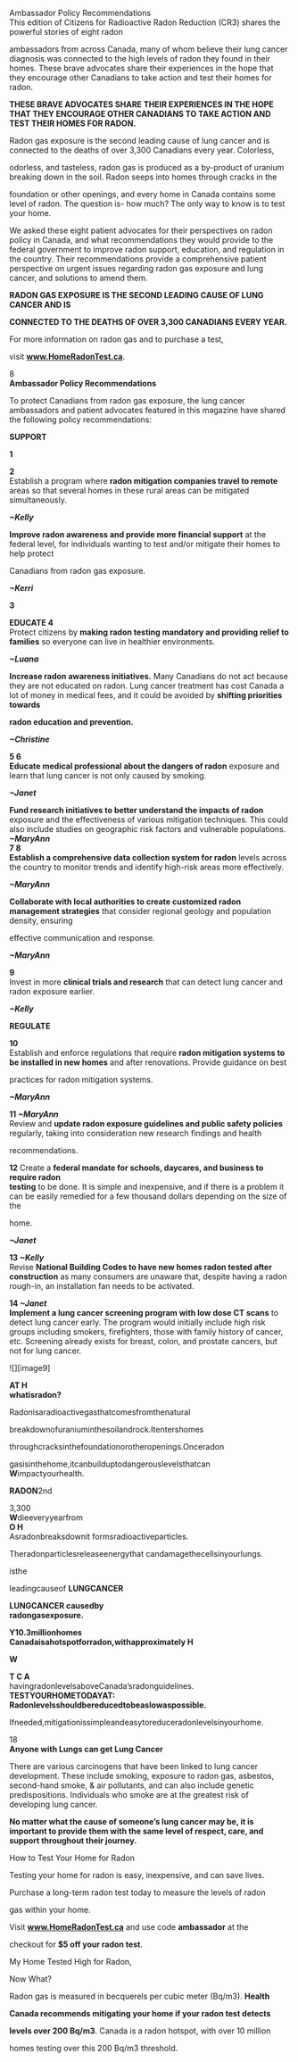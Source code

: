 Ambassador Policy Recommendations   
This edition of Citizens for Radioactive Radon Reduction (CR3) shares the powerful stories of eight radon 

ambassadors from across Canada, many of whom believe their lung cancer diagnosis was connected to the high levels of radon they found in their homes. These brave advocates share their experiences in the hope that they encourage other Canadians to take action and test their homes for radon. 

**THESE BRAVE ADVOCATES SHARE THEIR EXPERIENCES IN THE HOPE THAT THEY ENCOURAGE OTHER CANADIANS TO TAKE ACTION AND TEST THEIR HOMES FOR RADON.** 

Radon gas exposure is the second leading cause of lung cancer and is connected to the deaths of over 3,300 Canadians every year. Colorless, 

odorless, and tasteless, radon gas is produced as a by-product of uranium breaking down in the soil. Radon seeps into homes through cracks in the 

foundation or other openings, and every home in Canada contains some level of radon. The question is- how much? The only way to know is to test your home. 

We asked these eight patient advocates for their perspectives on radon policy in Canada, and what recommendations they would provide to the federal government to improve radon support, education, and regulation in the country. Their recommendations provide a comprehensive patient perspective on urgent issues regarding radon gas exposure and lung cancer, and solutions to amend them. 

**RADON GAS EXPOSURE IS THE SECOND LEADING CAUSE OF LUNG CANCER AND IS** 

**CONNECTED TO THE DEATHS OF OVER 3,300 CANADIANS EVERY YEAR.** 

For more information on radon gas and to purchase a test, 

visit **www.HomeRadonTest.ca**.   

8  
**Ambassador Policy Recommendations** 

To protect Canadians from radon gas exposure, the lung cancer ambassadors and patient advocates featured in this magazine have shared the following policy recommendations: 

**SUPPORT** 

**1** 

**2**   
Establish a program where **radon mitigation companies travel to remote** areas so that several homes in these rural areas can be mitigated simultaneously. 

***\~Kelly*** 

**Improve radon awareness and provide more financial support** at the federal level, for individuals wanting to test and/or mitigate their homes to help protect 

Canadians from radon gas exposure. 

***\~Kerri*** 

**3** 

**EDUCATE 4**   
Protect citizens by **making radon testing mandatory and providing relief to families** so everyone can live in healthier environments.  

***\~Luana*** 

**Increase radon awareness initiatives.** Many Canadians do not act because they are not educated on radon. Lung cancer treatment has cost Canada a lot of money in medical fees, and it could be avoided by **shifting priorities towards** 

**radon education and prevention.** 

***\~Christine*** 

**5 6**   
**Educate medical professional about the dangers of radon** exposure and learn that lung cancer is not only caused by smoking. 

***\~Janet*** 

**Fund research initiatives to better understand the impacts of radon** exposure and the effectiveness of various mitigation techniques. This could also include studies on geographic risk factors and vulnerable populations. ***\~MaryAnn***  
**7 8**   
**Establish a comprehensive data collection system for radon** levels across the country to monitor trends and identify high-risk areas more effectively. 

***\~MaryAnn*** 

**Collaborate with local authorities to create customized radon management strategies** that consider regional geology and population density, ensuring 

effective communication and response. 

***\~MaryAnn*** 

**9**   
Invest in more **clinical trials and research** that can detect lung cancer and radon exposure earlier. 

***\~Kelly*** 

**REGULATE** 

**10**   
Establish and enforce regulations that require **radon mitigation systems to be installed in new homes** and after renovations. Provide guidance on best 

practices for radon mitigation systems. 

***\~MaryAnn*** 

**11 *\~MaryAnn***   
Review and **update radon exposure guidelines and public safety policies** regularly, taking into consideration new research findings and health 

recommendations. 

**12** Create a **federal mandate for schools, daycares, and business to require radon**   
**testing** to be done. It is simple and inexpensive, and if there is a problem it can be easily remedied for a few thousand dollars depending on the size of the 

home. 

***\~Janet*** 

**13 *\~Kelly***   
Revise **National Building Codes to have new homes radon tested after construction** as many consumers are unaware that, despite having a radon rough-in, an installation fan needs to be activated.  

**14 *\~Janet***   
**Implement a lung cancer screening program with low dose CT scans** to detect lung cancer early. The program would initially include high risk groups including smokers, firefighters, those with family history of cancer, etc. Screening already exists for breast, colon, and prostate cancers, but not for lung cancer.

![][image9]

**AT H**   
**whatisradon?**

Radonisaradioactivegasthatcomesfromthenatural 

breakdownofuraniuminthesoilandrock.Itentershomes 

throughcracksinthefoundationorotheropenings.Onceradon 

gasisinthehome,itcanbuilduptodangerouslevelsthatcan   
**W**impactyourhealth. 

**RADON**2nd 

3,300   
**W**dieeveryyearfrom   
**O H**   
Asradonbreaksdownit formsradioactiveparticles. 

Theradonparticlesreleaseenergythat candamagethecellsinyourlungs. 

isthe 

leadingcauseof **LUNGCANCER** 

**LUNGCANCER causedby**   
**radongasexposure.** 

**Y10.3millionhomes**   
**Canadaisahotspotforradon,withapproximately H** 

**W** 

**T C A**   
havingradonlevelsaboveCanada’sradonguidelines. **TESTYOURHOMETODAYAT: Radonlevelsshouldbereducedtobeaslowaspossible.** 

Ifneeded,mitigationissimpleandeasytoreduceradonlevelsinyourhome. 

18  
**Anyone with Lungs can get Lung Cancer** 

There are various carcinogens that have been linked to lung cancer development. These include smoking, exposure to radon gas, asbestos, second-hand smoke, & air pollutants, and can also include genetic predispositions. Individuals who smoke are at the greatest risk of developing lung cancer.  

**No matter what the cause of someone’s lung cancer may be, it is important to provide them with the same level of respect, care, and support throughout their journey.** 

How to Test Your Home for Radon 

Testing your home for radon is easy, inexpensive, and can save lives. 

Purchase a long-term radon test today to measure the levels of radon 

gas within your home. 

Visit **www.HomeRadonTest.ca** and use code **ambassador** at the 

checkout for **$5 off your radon test**. 

My Home Tested High for Radon, 

Now What? 

Radon gas is measured in becquerels per cubic meter (Bq/m3). **Health** 

**Canada recommends mitigating your home if your radon test detects** 

**levels over 200 Bq/m3**. Canada is a radon hotspot, with over 10 million 

homes testing over this 200 Bq/m3 threshold. 



